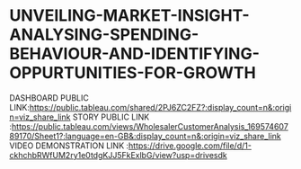# UNVEILING-MARKET-INSIGHT-ANALYSING-SPENDING-BEHAVIOUR-AND-IDENTIFYING-OPPURTUNITIES-FOR-GROWTH
DASHBOARD PUBLIC LINK:https://public.tableau.com/shared/2PJ6ZC2FZ?:display_count=n&:origin=viz_share_link
STORY PUBLIC LINK :https://public.tableau.com/views/WholesalerCustomerAnalysis_16957460789170/Sheet1?:language=en-GB&:display_count=n&:origin=viz_share_link
VIDEO DEMONSTRATION LINK :https://drive.google.com/file/d/1-ckhchbRWfUM2ry1e0tdgKJJ5FkExlbG/view?usp=drivesdk
